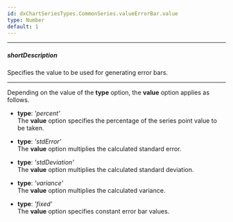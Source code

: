 ```yaml
---
id: dxChartSeriesTypes.CommonSeries.valueErrorBar.value
type: Number
default: 1
---
```

---
##### shortDescription
Specifies the value to be used for generating error bars.

---
Depending on the value of the **type** option, the **value** option applies as follows.

- **type**: *'percent'*        
The **value** option specifies the percentage of the series point value to be taken.

- **type**: *'stdError'*        
The **value** option multiplies the calculated standard error.

- **type**: *'stdDeviation'*        
The **value** option multiplies the calculated standard deviation.

- **type**: *'variance'*        
The **value** option multiplies the calculated variance.

- **type**: *'fixed'*        
The **value** option specifies constant error bar values.